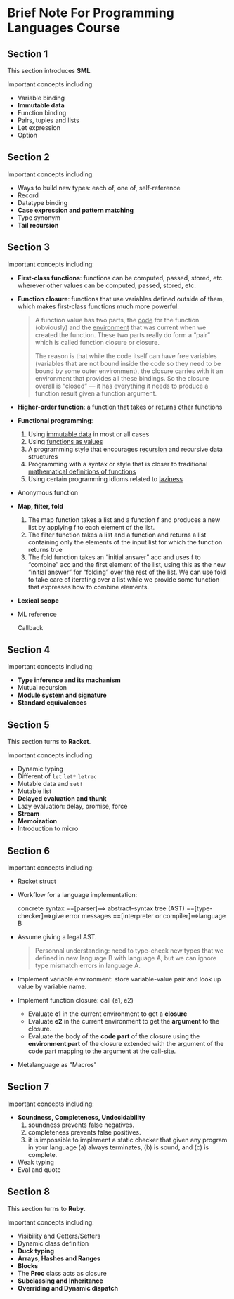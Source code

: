 # Brief Note For Programming Languages Course

## Section 1

This section introduces **SML**.

Important concepts including:

- Variable binding
- **Immutable data**
- Function binding
- Pairs, tuples and lists
- Let expression
- Option

## Section 2

Important concepts including:

- Ways to build new types: each of, one of, self-reference
- Record
- Datatype binding
- **Case expression and pattern matching**
- Type synonym
- **Tail recursion**

## Section 3

Important concepts including:

- **First-class functions**: functions can be computed, passed, stored, etc. wherever other values can be computed, passed, stored, etc. 

- **Function closure**: functions that use variables defined outside of them, which makes first-class functions much more powerful.

  > A function value has two parts, the <u>code</u> for the function (obviously) and the <u>environment</u> that was current when we created the function. These two parts really do form a “pair”  which is called function closure or closure.
  >
  > The reason is that while the code itself can have free variables (variables that are not bound inside the code so they need to be bound by some outer environment), the closure carries with it an environment that provides all these bindings. So the closure overall is “closed” — it has everything it needs to produce a function result given a function argument.

- **Higher-order function**: a function that takes or returns other functions

- **Functional programming**:

  1. Using <u>immutable data</u> in most or all cases
  2. Using <u>functions as values</u>
  3. A programming style that encourages <u>recursion</u> and recursive data structures
  4. Programming with a syntax or style that is closer to traditional <u>mathematical definitions of functions</u>
  5. Using certain programming idioms related to <u>laziness</u>

- Anonymous function

- **Map, filter, fold**

  1. The map function takes a list and a function f and produces a new list by applying f to each element of the list.
  2. The filter function takes a list and a function and returns a list containing only the elements of the input list for which the function returns true
  3. The fold function takes an “initial answer” acc and uses f to “combine” acc and the first element of the list, using this as the new “initial answer” for “folding” over the rest of the list. We can use fold to take care of iterating over a list while we provide some function that expresses how to combine elements. 

- **Lexical scope**

- ML reference

	 Callback	

## Section 4

Important concepts including:

- **Type inference and its machanism**
- Mutual recursion
- **Module system and signature**
- **Standard equivalences**

## Section 5

This section turns to **Racket**. 

Important concepts including:

- Dynamic typing
- Different of `let` `let*` `letrec`
- Mutable data and `set!`
- Mutable list
- **Delayed evaluation and thunk**
- Lazy evaluation: delay, promise, force
- **Stream**
- **Memoization**
- Introduction to micro

## Section 6

Important concepts including:

- Racket struct

- Workflow for a language implementation: 

  concrete syntax ==[parser]==> abstract-syntax tree (AST) ==[type-checker]==>give error messages ==[interpreter or compiler]==>language B

- Assume giving a legal AST.

  > Personnal understanding:  need to type-check new types that we defined in new language B with language A, but we can ignore type mismatch errors in language A.

- Implement variable environment: store variable-value pair and look up value by variable name.

- Implement function closure: call (e1, e2)

  -  Evaluate **e1** in the current environment to get a **closure** 
  - Evaluate **e2** in the current environment to get  the **argument** to the closure.
  - Evaluate the body of the **code part** of the closure using the **environment part** of the closure extended with the argument of the code part mapping to the argument at the call-site.

- Metalanguage as "Macros"

## Section 7

Important concepts including:

- **Soundness, Completeness, Undecidability**
   1. soundness prevents false negatives.
   2. completeness prevents false positives.
   3.  it is impossible to implement a static checker that given any program in your language (a) always terminates, (b) is sound, and (c) is complete.
- Weak typing
- Eval and quote

## Section 8

This section turns to **Ruby**. 

Important concepts including:

- Visibility and Getters/Setters
- Dynamic class definition
- **Duck typing**
- **Arrays, Hashes and Ranges**
- **Blocks**
- The **Proc** class acts as closure
- **Subclassing and Inheritance**
- **Overriding and Dynamic dispatch**